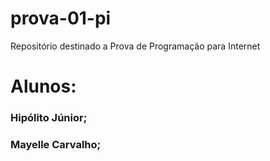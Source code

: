 # prova-01-pi
Repositório  destinado a Prova de Programação para Internet

# Alunos:

### Hipólito Júnior;
### Mayelle Carvalho;
